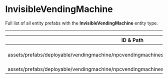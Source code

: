 # InvisibleVendingMachine
Full list of all <Badge type="warning" text="2"/> entity prefabs with the **InvisibleVendingMachine** entity type.

---
| ID & Path |
| --- |
| <Badge type="tip" text="858853278"/> <br> assets/prefabs/deployable/vendingmachine/npcvendingmachines/shopkeeper_vm_invis.prefab |
| <Badge type="tip" text="2799101936"/> <br> assets/prefabs/deployable/vendingmachine/npcvendingmachines/shopkeeper_vm_invis_waterwell.prefab |
